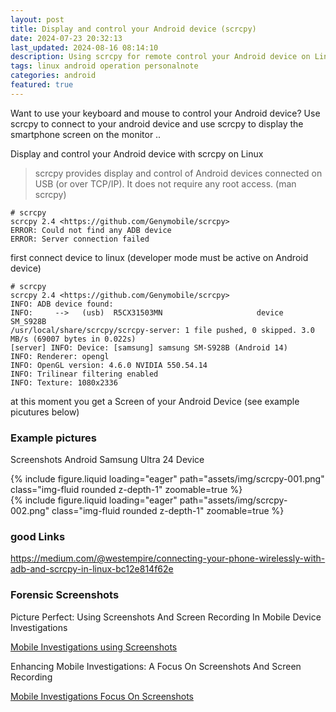 ```yaml
---
layout: post
title: Display and control your Android device (scrcpy)
date: 2024-07-23 20:32:13
last_updated: 2024-08-16 08:14:10
description: Using scrcpy for remote control your Android device on Linux (Mirro & Control)
tags: linux android operation personalnote
categories: android
featured: true
---
```


Want to use your keyboard and mouse to control your Android device? Use scrcpy to connect to your android device
and use scrcpy to display the smartphone screen on the monitor ..

Display and control your Android device with scrcpy on Linux

> scrcpy provides display and control of Android devices connected on USB (or over TCP/IP).
> It does not require any root access. (man scrcpy)

```markup
# scrcpy
scrcpy 2.4 <https://github.com/Genymobile/scrcpy>
ERROR: Could not find any ADB device
ERROR: Server connection failed
```

first connect device to linux (developer mode must be active on Android device)

```markup
# scrcpy
scrcpy 2.4 <https://github.com/Genymobile/scrcpy>
INFO: ADB device found:
INFO:     -->   (usb)  R5CX31503MN                     device  SM_S928B
/usr/local/share/scrcpy/scrcpy-server: 1 file pushed, 0 skipped. 3.0 MB/s (69007 bytes in 0.022s)
[server] INFO: Device: [samsung] samsung SM-S928B (Android 14)
INFO: Renderer: opengl
INFO: OpenGL version: 4.6.0 NVIDIA 550.54.14
INFO: Trilinear filtering enabled
INFO: Texture: 1080x2336

```

at this moment you get a Screen of your Android Device (see example picutures below)

### Example pictures

Screenshots Android Samsung Ultra 24 Device

<div class="row mt-3">
    <div class="col-sm mt-3 mt-md-0">
        {% include figure.liquid loading="eager" path="assets/img/scrcpy-001.png" class="img-fluid rounded z-depth-1" zoomable=true %}
    </div>
    <div class="col-sm mt-3 mt-md-0">
        {% include figure.liquid loading="eager" path="assets/img/scrcpy-002.png" class="img-fluid rounded z-depth-1" zoomable=true %}
    </div>
</div>

### good Links

<a href="https://medium.com/@westempire/connecting-your-phone-wirelessly-with-adb-and-scrcpy-in-linux-bc12e814f62e">
https://medium.com/@westempire/connecting-your-phone-wirelessly-with-adb-and-scrcpy-in-linux-bc12e814f62e</a>

### Forensic Screenshots

Picture Perfect: Using Screenshots And Screen Recording In Mobile Device Investigations

[Mobile Investigations using Screenshots]: https://www.forensicfocus.com/podcast/picture-perfect-using-screenshots-and-screen-recording-in-mobile-device-investigations/ "https://www.forensicfocus.com/podcast/picture-perfect-using-screenshots-and-screen-recording-in-mobile-device-investigations/"

[Mobile Investigations using Screenshots]

Enhancing Mobile Investigations: A Focus On Screenshots And Screen Recording

[Mobile Investigations Focus On Screenshots]: https://www.forensicfocus.com/webinars/enhancing-mobile-investigations-a-focus-on-screenshots-and-screen-recording/ "https://www.forensicfocus.com/webinars/enhancing-mobile-investigations-a-focus-on-screenshots-and-screen-recording/"

[Mobile Investigations Focus On Screenshots]
